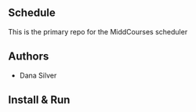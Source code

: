 Schedule
---

This is the primary repo for the MiddCourses scheduler

## Authors

- Dana Silver

## Install & Run
